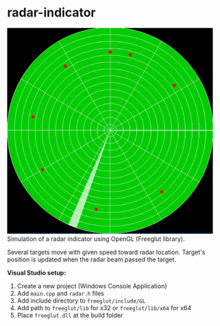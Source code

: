 # radar-indicator
<img src="radar-indicator.PNG" width="480" alt="Combined Image" />  
Simulation of a radar indicator using OpenGL (Freeglut library).  

Several targets move with given speed toward radar location. Target's position is updated when the radar beam passed the target.  

**Visual Studio setup:**  
1. Create a new project (Windows Console Application)
2. Add `main.cpp` and `radar.h` files
3. Add include directory to `freeglut/include/GL`
4. Add path to `freeglut/lib` for x32 or `freeglut/lib/x64` for x64
5. Place `freeglut.dll` at the build folder

